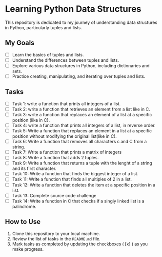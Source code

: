 # Learning Python Data Structures

This repository is dedicated to my journey of understanding data structures in Python, particularly tuples and lists.

## My Goals

- [ ] Learn the basics of tuples and lists.
- [ ] Understand the differences between tuples and lists.
- [ ] Explore various data structures in Python, including dictionaries and sets.
- [ ] Practice creating, manipulating, and iterating over tuples and lists.

## Tasks

- [ ] Task 1: write a function that prints all integers of a list.
- [ ] Task 2: write a function that retrieves an element from a list like in C.
- [ ] Task 3: write a function that replaces an element of a list at a specific position (like in C).
- [ ] Task 4: write a function that prints all integers of a list, in reverse order.
- [ ] Task 5: Write a function that replaces an element in  a list at a specific position without modifying the original list(like in C).
- [ ] Task 6: Write a function that removes all characters c and C from a string.
- [ ] Task 7: Write a function that prints a matrix of integers
- [ ] Task 8: Write a function that adds 2 tuples.
- [ ] Task 9: Write a function that returns a tuple with the lenght of a string and its first character.
- [ ] Task 10: Write a function that finds the biggest integer of a list.
- [ ] Task 11: Write a function that finds all multiples of 2 in a list.
- [ ] Task 12: Write a function that deletes the item at a specific position in a list.
- [ ] Task 13: Complete source code challenge
- [ ] Task 14: Write a function in C that checks if a singly linked list is a palindrome.

## How to Use

1. Clone this repository to your local machine.
2. Review the list of tasks in the `README.md` file.
3. Mark tasks as completed by updating the checkboxes ( [x] ) as you make progress.


